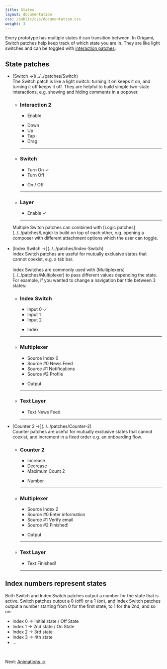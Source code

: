 ```yaml
---
title: States
layout: documentation
css: /public/css/documentation.css
weight: 3
---
```


Every prototype has multiple states it can transition between. In Origami, Switch patches help keep track of which state you are in. They are like light switches and can be toggled with [interaction patches](../Interactions).

## State patches

  <ul class="bulleted-list">
    <li>
      [Switch &rarr;](../../patches/Switch)
      <br>
      The Switch patch is like a light switch: turning it on keeps it on, and turning it off keeps it off. They are helpful to build simple two-state interactions, e.g. showing and hiding comments in a popover.
      <ul class="patch-chain">
        <li>
          <div class="patch-block">
            <div class="patch producer">
              <h3>Interaction 2</h3>
              <ul class="inputs">
                <li>Enable</li>
              </ul>
              <ul class="outputs">
                <li>Down</li>
                <li>Up</li>
                <li>Tap</li>
                <li>Drag</li>
                <div class="cable"></div>
              </ul>
              <hr>
            </div>
          </div>
        </li>
        <li>
          <div class="patch-block">
            <div class="patch processor">
              <h3>Switch</h3>
              <ul class="inputs">
                <li>Turn On <span class="patch-value">&#10003;</span></li>
                <li>Turn Off</li>
              </ul>
              <ul class="outputs">
                <li>On / Off</li>
                <div class="cable"></div>
              </ul>
              <hr>
            </div>
          </div>
        </li>
        <li>
          <div class="patch-block">
            <div class="patch consumer">
              <h3>Layer</h3>
              <ul class="inputs">
                <li>Enable <span class="patch-value">&#10003;</span></li>
              </ul>
              <hr>
            </div>
          </div>
        </li>
      </ul>
      Multiple Switch patches can combined with [Logic patches](../../patches/Logic) to build on top of each other, e.g. opening a composer with different attachment options which the user can toggle.
      <br><br>
    </li>
    <li>
      [Index Switch &rarr;](../../patches/Index-Switch)
      <br>
      Index Switch patches are useful for mutually exclusive states that cannot coexist, e.g. a tab bar.
      <br><br>
      Index Switches are commonly used with [Multiplexers](../../patches/Multiplexer) to pass different values depending the state. For example, if you wanted to change a navigation bar title between 3 states:
      <ul class="patch-chain">
        <li>
          <div class="patch-block">
            <div class="patch processor">
              <h3>Index Switch</h3>
              <ul class="inputs">
                <li>Input 0 <span class="patch-value">&#10003;</span></li>
                <li>Input 1</li>
                <li>Input 2</li>
              </ul>
              <ul class="outputs">
                <li>Index</li>
                <div class="cable"></div>
              </ul>
              <hr>
            </div>
          </div>
        </li>
        <li>
          <div class="patch-block">
            <div class="patch processor">
              <h3>Multiplexer</h3>
              <ul class="inputs">
                <li>Source Index <span class="patch-value">0</span></li>
                <li>Source #0 <span class="patch-value">News Feed</span></li>
                <li>Source #1 <span class="patch-value">Notifications</span></li>
                <li>Source #2 <span class="patch-value">Profile</span></li>
              </ul>
              <ul class="outputs">
                <li>Output</li>
                <div class="cable"></div>
              </ul>
              <hr>
            </div>
          </div>
        </li>
        <li>
          <div class="patch-block">
            <div class="patch consumer">
              <h3>Text Layer</h3>
              <ul class="inputs">
                <li>Text <span class="patch-value">News Feed</span></li>
              </ul>
              <hr>
            </div>
          </div>
        </li>
      </ul>
    </li>
    <li>
      [Counter 2 &rarr;](../../patches/Counter-2)
      <br>
      Counter patches are useful for mutually exclusive states that cannot coexist, and increment in a fixed order e.g. an onboarding flow.
      <ul class="patch-chain">
        <li>
          <div class="patch-block">
            <div class="patch producer">
              <h3>Counter 2</h3>
              <ul class="inputs">
                <li>Increase</li>
                <li>Decrease</li>
                <li>Maximum Count <span class="patch-value">2</span></li>
              </ul>
              <ul class="outputs">
                <li>Number</li>
                <div class="cable"></div>
              </ul>
              <hr>
            </div>
          </div>
        </li>
        <li>
          <div class="patch-block">
            <div class="patch processor">
              <h3>Multiplexer</h3>
              <ul class="inputs">
                <li>Source Index <span class="patch-value">2</span></li>
                <li>Source #0 <span class="patch-value">Enter information</span></li>
                <li>Source #1 <span class="patch-value">Verify email</span></li>
                <li>Source #2 <span class="patch-value">Finished!</span></li>
              </ul>
              <ul class="outputs">
                <li>Output</li>
                <div class="cable"></div>
              </ul>
              <hr>
            </div>
          </div>
        </li>
        <li>
          <div class="patch-block">
            <div class="patch consumer">
              <h3>Text Layer</h3>
              <ul class="inputs">
                <li>Text <span class="patch-value">Finished!</span></li>
              </ul>
              <hr>
            </div>
          </div>
        </li>
      </ul>
    </li>
  </ul>


## Index numbers represent states
Both Switch and Index Switch patches output a number for the state that is active. Switch patches output a 0 (off) or a 1 (on), and Index Switch patches output a number starting from 0 for the first state, to 1 for the 2nd, and so on:

<ul class="bulleted-list">
  <li>Index 0 &rarr; Initial state / Off State</li>
  <li>Index 1 &rarr; 2nd state / On State</li>
  <li>Index 2 &rarr; 3rd state</li>
  <li>Index 3 &rarr; 4th state</li>
  <li>...</li>
</ul>

<br>

Next: [Animations &rarr;](../Animations)